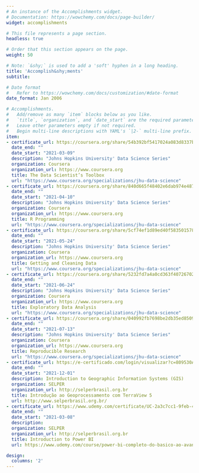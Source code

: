 ```yaml
---
# An instance of the Accomplishments widget.
# Documentation: https://wowchemy.com/docs/page-builder/
widget: accomplishments

# This file represents a page section.
headless: true

# Order that this section appears on the page.
weight: 50

# Note: `&shy;` is used to add a 'soft' hyphen in a long heading.
title: 'Accomplish&shy;ments'
subtitle:

# Date format
#   Refer to https://wowchemy.com/docs/customization/#date-format
date_format: Jan 2006

# Accomplishments.
#   Add/remove as many `item` blocks below as you like.
#   `title`, `organization`, and `date_start` are the required parameters.
#   Leave other parameters empty if not required.
#   Begin multi-line descriptions with YAML's `|2-` multi-line prefix.
item:
- certificate_url: https://coursera.org/share/54b392bf5417024a083d8337b6b4a0c5
  date_end: ""
  date_start: "2021-03-09"
  description: "Johns Hopkins University' Data Science Series"
  organization: Coursera
  organization_url: https://www.coursera.org
  title: The Data Scientist’s Toolbox
  url: "https://www.coursera.org/specializations/jhu-data-science"
- certificate_url: https://coursera.org/share/840d665f48402e6dab974e4872525a9d
  date_end: ""
  date_start: "2021-04-10"
  description: "Johns Hopkins University' Data Science Series"
  organization: Coursera
  organization_url: https://www.coursera.org
  title: R Programming
  url: "https://www.coursera.org/specializations/jhu-data-science"
- certificate_url: https://coursera.org/share/5cf74ef1d89ed40f58350157834970b8
  date_end: ""
  date_start: "2021-05-24"
  description: "Johns Hopkins University' Data Science Series"
  organization: Coursera
  organization_url: https://www.coursera.org
  title: Getting and Cleaning Data
  url: "https://www.coursera.org/specializations/jhu-data-science"
- certificate_url: https://coursera.org/share/5232fd7a4a0cd363f407267027eabaae
  date_end: ""
  date_start: "2021-06-24"
  description: "Johns Hopkins University' Data Science Series"
  organization: Coursera
  organization_url: https://www.coursera.org
  title: Exploratory Data Analysis
  url: "https://www.coursera.org/specializations/jhu-data-science"
- certificate_url: https://coursera.org/share/040992fb7698be2db35ed850962181c0
  date_end: ""
  date_start: "2021-07-13"
  description: "Johns Hopkins University' Data Science Series"
  organization: Coursera
  organization_url: https://www.coursera.org
  title: Reproducible Research
  url: "https://www.coursera.org/specializations/jhu-data-science"
- certificate_url: https://e-certificado.com/login/visualizar?c=809530A69A278DF5583650
  date_end: ""
  date_start: "2021-12-01"
  description: Introduction to Geographic Information Systems (GIS)
  organization: SELPER
  organization_url: http://selperbrasil.org.br
  title: Introdução ao Geoprocessamento com TerraView 5
  url: http://www.selperbrasil.org.br/
- certificate_url: https://www.udemy.com/certificate/UC-2a3c7cc1-9feb-489e-8a06-49ceb3e826ac/
  date_end: ""
  date_start: "2021-03-08"
  description: 
  organization: SELPER
  organization_url: http://selperbrasil.org.br
  title: Introduction to Power BI
  url: https://www.udemy.com/course/power-bi-completo-do-basico-ao-avancado/

design:
  columns: '2' 
---
```

